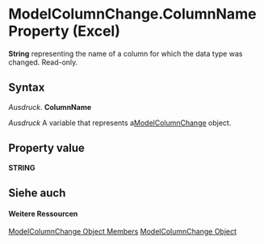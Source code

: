 
# ModelColumnChange.ColumnName Property (Excel)

 **String** representing the name of a column for which the data type was changed. Read-only.


## Syntax

 _Ausdruck_. **ColumnName**

 _Ausdruck_ A variable that represents a[ModelColumnChange](5b7cb86d-744c-53ea-0fcf-79d2710baa37.md) object.


## Property value

 **STRING**


## Siehe auch


#### Weitere Ressourcen


[ModelColumnChange Object Members](http://msdn.microsoft.com/library/8b9bc464-3604-f863-00d0-d8908991dca4%28Office.15%29.aspx)
[ModelColumnChange Object](5b7cb86d-744c-53ea-0fcf-79d2710baa37.md)